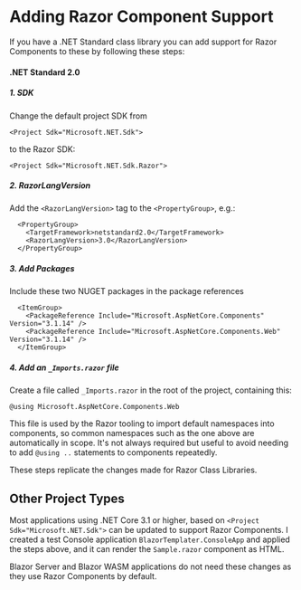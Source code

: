 # Adding Razor Component Support

If you have a .NET Standard class library you can add support for Razor Components to these by following these steps:

#### .NET Standard 2.0
##### 1. SDK
Change the default project SDK from 
```
<Project Sdk="Microsoft.NET.Sdk">
```
to the Razor SDK:
```
<Project Sdk="Microsoft.NET.Sdk.Razor">
```
##### 2. RazorLangVersion
Add the `<RazorLangVersion>` tag to the `<PropertyGroup>`, e.g.:
```
  <PropertyGroup>
    <TargetFramework>netstandard2.0</TargetFramework>
    <RazorLangVersion>3.0</RazorLangVersion>
  </PropertyGroup>
```
##### 3. Add Packages
Include these two NUGET packages in the package references
```
  <ItemGroup>
    <PackageReference Include="Microsoft.AspNetCore.Components" Version="3.1.14" />
    <PackageReference Include="Microsoft.AspNetCore.Components.Web" Version="3.1.14" />
  </ItemGroup>
```
##### 4. Add an `_Imports.razor` file
Create a file called `_Imports.razor` in the root of the project, containing this:
```
@using Microsoft.AspNetCore.Components.Web
```
This file is used by the Razor tooling to import default namespaces into components, so common namespaces such as the one above are automatically in scope. It's not always required but useful to avoid needing to add `@using ..` statements to components repeatedly.

These steps replicate the changes made for Razor Class Libraries.

## Other Project Types

Most applications using .NET Core 3.1 or higher, based on `<Project Sdk="Microsoft.NET.Sdk">` can be updated to support Razor Components. I created a test Console application `BlazorTemplater.ConsoleApp` and applied the steps above, and it can render the `Sample.razor` component as HTML.

Blazor Server and Blazor WASM applications do not need these changes as they use Razor Components by default.